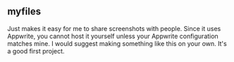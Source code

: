 ## myfiles

Just makes it easy for me to share screenshots with people.
Since it uses Appwrite, you cannot host it yourself unless
your Appwrite configuration matches mine. I would suggest making
something like this on your own. It's a good first project.